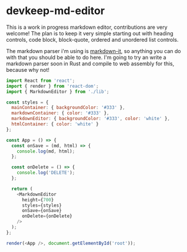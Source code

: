 # devkeep-md-editor

This is a work in progress markdown editor, contributions are very welcome!
The plan is to keep it very simple starting out with heading controls, code block, block-quote, ordered and unordered list controls.

The markdown parser i'm using is [markdown-it](https://github.com/markdown-it/markdown-it), so anything you can do with that you should be able to do here.
I'm going to try an write a markdown parser soon in Rust and compile to web assembly for this, because why not!

```javascript
import React from 'react';
import { render } from 'react-dom';
import { MarkdownEditor } from './lib';

const styles = {
  mainContainer: { backgroundColor: '#333' },
  markdownContainer: { color: '#333' },
  markdownEditor: { backgroundColor: '#333', color: 'white' },
  htmlContainer: { color: 'white' }
};

const App = () => {
  const onSave = (md, html) => {
    console.log(md, html);
  };

  const onDelete = () => {
    console.log('DELETE');
  };

  return (
    <MarkdownEditor
      height={700}
      styles={styles}
      onSave={onSave}
      onDelete={onDelete}
    />
  );
};

render(<App />, document.getElementById('root'));
```
